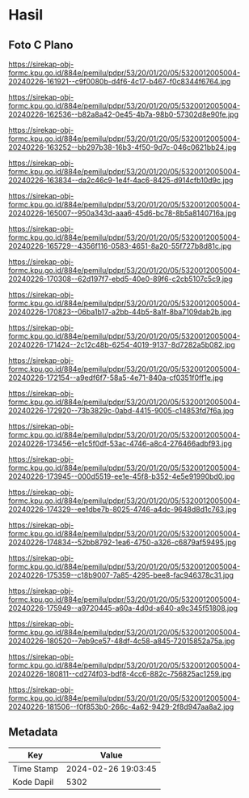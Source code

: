 # Hasil

## Foto C Plano

https://sirekap-obj-formc.kpu.go.id/884e/pemilu/pdpr/53/20/01/20/05/5320012005004-20240226-161921--c9f0080b-d4f6-4c17-b467-f0c8344f6764.jpg

https://sirekap-obj-formc.kpu.go.id/884e/pemilu/pdpr/53/20/01/20/05/5320012005004-20240226-162536--b82a8a42-0e45-4b7a-98b0-57302d8e90fe.jpg

https://sirekap-obj-formc.kpu.go.id/884e/pemilu/pdpr/53/20/01/20/05/5320012005004-20240226-163252--bb297b38-16b3-4f50-9d7c-046c0621bb24.jpg

https://sirekap-obj-formc.kpu.go.id/884e/pemilu/pdpr/53/20/01/20/05/5320012005004-20240226-163834--da2c46c9-1e4f-4ac6-8425-d914cfb10d9c.jpg

https://sirekap-obj-formc.kpu.go.id/884e/pemilu/pdpr/53/20/01/20/05/5320012005004-20240226-165007--950a343d-aaa6-45d6-bc78-8b5a8140716a.jpg

https://sirekap-obj-formc.kpu.go.id/884e/pemilu/pdpr/53/20/01/20/05/5320012005004-20240226-165729--4356f116-0583-4651-8a20-55f727b8d81c.jpg

https://sirekap-obj-formc.kpu.go.id/884e/pemilu/pdpr/53/20/01/20/05/5320012005004-20240226-170308--62d197f7-ebd5-40e0-89f6-c2cb5107c5c9.jpg

https://sirekap-obj-formc.kpu.go.id/884e/pemilu/pdpr/53/20/01/20/05/5320012005004-20240226-170823--06ba1b17-a2bb-44b5-8a1f-8ba7109dab2b.jpg

https://sirekap-obj-formc.kpu.go.id/884e/pemilu/pdpr/53/20/01/20/05/5320012005004-20240226-171424--2c12c48b-6254-4019-9137-8d7282a5b082.jpg

https://sirekap-obj-formc.kpu.go.id/884e/pemilu/pdpr/53/20/01/20/05/5320012005004-20240226-172154--a9edf6f7-58a5-4e71-840a-cf0351f0ff1e.jpg

https://sirekap-obj-formc.kpu.go.id/884e/pemilu/pdpr/53/20/01/20/05/5320012005004-20240226-172920--73b3829c-0abd-4415-9005-c14853fd7f6a.jpg

https://sirekap-obj-formc.kpu.go.id/884e/pemilu/pdpr/53/20/01/20/05/5320012005004-20240226-173456--e1c5f0df-53ac-4746-a8c4-276466adbf93.jpg

https://sirekap-obj-formc.kpu.go.id/884e/pemilu/pdpr/53/20/01/20/05/5320012005004-20240226-173945--000d5519-ee1e-45f8-b352-4e5e91990bd0.jpg

https://sirekap-obj-formc.kpu.go.id/884e/pemilu/pdpr/53/20/01/20/05/5320012005004-20240226-174329--ee1dbe7b-8025-4746-a4dc-9648d8d1c763.jpg

https://sirekap-obj-formc.kpu.go.id/884e/pemilu/pdpr/53/20/01/20/05/5320012005004-20240226-174834--52bb8792-1ea6-4750-a326-c6879af59495.jpg

https://sirekap-obj-formc.kpu.go.id/884e/pemilu/pdpr/53/20/01/20/05/5320012005004-20240226-175359--c18b9007-7a85-4295-bee8-fac946378c31.jpg

https://sirekap-obj-formc.kpu.go.id/884e/pemilu/pdpr/53/20/01/20/05/5320012005004-20240226-175949--a9720445-a60a-4d0d-a640-a9c345f51808.jpg

https://sirekap-obj-formc.kpu.go.id/884e/pemilu/pdpr/53/20/01/20/05/5320012005004-20240226-180520--7eb9ce57-48df-4c58-a845-72015852a75a.jpg

https://sirekap-obj-formc.kpu.go.id/884e/pemilu/pdpr/53/20/01/20/05/5320012005004-20240226-180811--cd274f03-bdf8-4cc6-882c-756825ac1259.jpg

https://sirekap-obj-formc.kpu.go.id/884e/pemilu/pdpr/53/20/01/20/05/5320012005004-20240226-181506--f0f853b0-266c-4a62-9429-2f8d947aa8a2.jpg


## Metadata

| Key        | Value               |
| ---------- | ------------------- |
| Time Stamp | 2024-02-26 19:03:45 |
| Kode Dapil | 5302                |



